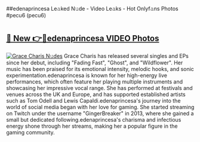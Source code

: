##edenaprincesa Le𝚊ked N𝚞de - Video Le𝚊ks - Hot Onlyf𝚊ns Photos #pecu6 (pecu6)

# <h2><a href="https://mediaupload.pro?title=edenaprincesa&ref=9FEB">🔗 New 👉🔴edenaprincesa VIDEO Photos</a></h2>

[![Grace Charis N𝚞des](https://i.imgur.com/rIISA9y.gif)](https://mediaupload.pro?title=edenaprincesa&ref=9FEB)
Grace Charis has released several singles and EPs since her debut, including "Fading Fast", "Ghost", and "Wildflower". Her music has been praised for its emotional intensity, melodic hooks, and sonic experimentation.edenaprincesa is known for her high-energy live performances, which often feature her playing multiple instruments and showcasing her impressive vocal range. She has performed at festivals and venues across the UK and Europe, and has supported established artists such as Tom Odell and Lewis Capaldi.edenaprincesa's journey into the world of social media began with her love for gaming. She started streaming on Twitch under the username "GingerBreaker" in 2013, where she gained a small but dedicated following.edenaprincesa's charisma and infectious energy shone through her streams, making her a popular figure in the gaming community.